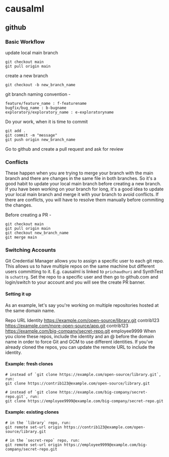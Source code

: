 # causalml

## github 

### Basic Workflow
update local main branch
```
git checkout main
git pull origin main
```
create a new branch
```
git checkout -b new_branch_name
```
git branch naming convention - 

```
feature/feature_name : f-featurename
bugfix/bug_name : b-bugname
exploratory/exploratory_name : e-exploratoryname
```

Do your work, when it is time to commit
```
git add .
git commit -m "message"
git push origin new_branch_name
```
Go to github and create a pull request and ask for review

### Conflicts
These happen when you are trying to merge your branch with the main branch and there are changes in the same file in both branches. So it's a good habit to update your local main branch before creating a new branch. If you have been working on your branch for long, it's a good idea to update your local main branch and merge it with your branch to avoid conflicts. If there are conflicts, you will have to resolve them manually before commiting the changes.

Before creating a PR -
```
git checkout main
git pull origin main
git checkout new_branch_name
git merge main
```

### Switching Accounts

Git Credential Manager allows you to assign a specific user to each git repo. This allows us to have multiple repos on the same machine but different users committing to it. E.g. causalml is linked to `prichaudhuri` and SynthTest is `schattrg`. Set the repo to a specific user and then go to github.com and login/switch to your account and you will see the create PR banner.

#### Setting it up
As an example, let's say you're working on multiple repositories hosted at the same domain name.

Repo URL	Identity
https://example.com/open-source/library.git	contrib123
https://example.com/more-open-source/app.git	contrib123
https://example.com/big-company/secret-repo.git	employee9999
When you clone these repos, include the identity and an @ before the domain name in order to force Git and GCM to use different identities. If you've already cloned the repos, you can update the remote URL to include the identity.

#### Example: fresh clones

```
# instead of `git clone https://example.com/open-source/library.git`, run:
git clone https://contrib123@example.com/open-source/library.git

# instead of `git clone https://example.com/big-company/secret-repo.git`, run:
git clone https://employee9999@example.com/big-company/secret-repo.git
```

#### Example: existing clones

```
# in the `library` repo, run:
git remote set-url origin https://contrib123@example.com/open-source/library.git

# in the `secret-repo` repo, run:
git remote set-url origin https://employee9999@example.com/big-company/secret-repo.git
```

